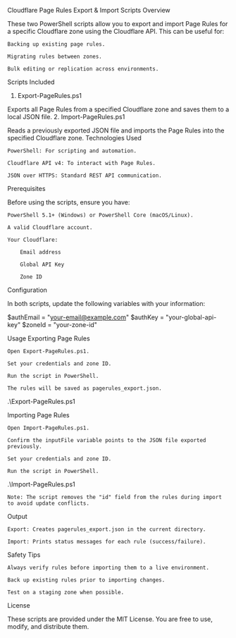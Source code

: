 Cloudflare Page Rules Export & Import Scripts
Overview

These two PowerShell scripts allow you to export and import Page Rules for a specific Cloudflare zone using the Cloudflare API. This can be useful for:

    Backing up existing page rules.

    Migrating rules between zones.

    Bulk editing or replication across environments.

Scripts Included
1. Export-PageRules.ps1

Exports all Page Rules from a specified Cloudflare zone and saves them to a local JSON file.
2. Import-PageRules.ps1

Reads a previously exported JSON file and imports the Page Rules into the specified Cloudflare zone.
Technologies Used

    PowerShell: For scripting and automation.

    Cloudflare API v4: To interact with Page Rules.

    JSON over HTTPS: Standard REST API communication.

Prerequisites

Before using the scripts, ensure you have:

    PowerShell 5.1+ (Windows) or PowerShell Core (macOS/Linux).

    A valid Cloudflare account.

    Your Cloudflare:

        Email address

        Global API Key

        Zone ID

Configuration

In both scripts, update the following variables with your information:

$authEmail = "your-email@example.com"
$authKey   = "your-global-api-key"
$zoneId    = "your-zone-id"

Usage
Exporting Page Rules

    Open Export-PageRules.ps1.

    Set your credentials and zone ID.

    Run the script in PowerShell.

    The rules will be saved as pagerules_export.json.

.\Export-PageRules.ps1

Importing Page Rules

    Open Import-PageRules.ps1.

    Confirm the inputFile variable points to the JSON file exported previously.

    Set your credentials and zone ID.

    Run the script in PowerShell.

.\Import-PageRules.ps1

    Note: The script removes the "id" field from the rules during import to avoid update conflicts.

Output

    Export: Creates pagerules_export.json in the current directory.

    Import: Prints status messages for each rule (success/failure).

Safety Tips

    Always verify rules before importing them to a live environment.

    Back up existing rules prior to importing changes.

    Test on a staging zone when possible.

License

These scripts are provided under the MIT License. You are free to use, modify, and distribute them.
